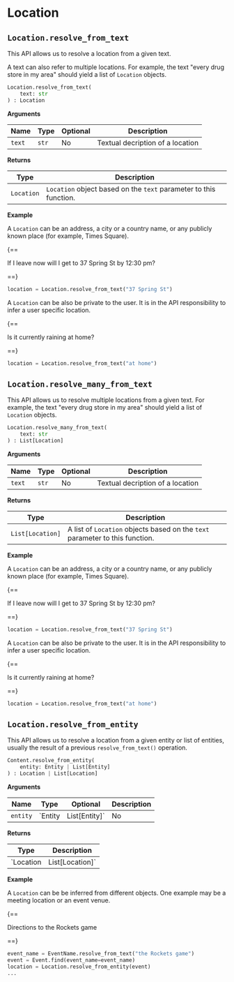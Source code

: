# Location

## `Location.resolve_from_text`

This API allows us to resolve a location from a given text.

A text can also refer to multiple locations. For example, the text "every drug store in my area" should yield a list of `Location` objects.

``` py
Location.resolve_from_text(
    text: str
) : Location
```

**Arguments**

| Name          | Type          | Optional  | Description                              |
| ------------- | --------------| --------- | ---------------------------------------- |
| `text`        | `str`         | No        | Textual decription of a location         |

**Returns**

| Type          | Description       |
| ------------- | ----------------- |
| `Location`    | `Location` object based on the `text` parameter to this function. |

**Example**

A `Location` can be an address, a city or a country name, or any publicly known place (for example, Times Square).

{==

If I leave now will I get to 37 Spring St by 12:30 pm?

==}

``` py
location = Location.resolve_from_text("37 Spring St")
```

A `Location` can be also be private to the user. It is in the API responsibility to infer a user specific location.

{==

Is it currently raining at home?

==}

``` py
location = Location.resolve_from_text("at home")
```

## `Location.resolve_many_from_text`

This API allows us to resolve multiple locations from a given text. For example, the text "every drug store in my area" should yield a list of `Location` objects.

``` py
Location.resolve_many_from_text(
    text: str
) : List[Location]
```

**Arguments**

| Name          | Type          | Optional  | Description                              |
| ------------- | --------------| --------- | ---------------------------------------- |
| `text`        | `str`         | No        | Textual decription of a location         |

**Returns**

| Type          | Description       |
| ------------- | ----------------- |
| `List[Location]`    | A list of `Location` objects based on the `text` parameter to this function. |

**Example**

A `Location` can be an address, a city or a country name, or any publicly known place (for example, Times Square).

{==

If I leave now will I get to 37 Spring St by 12:30 pm?

==}

``` py
location = Location.resolve_from_text("37 Spring St")
```

A `Location` can be also be private to the user. It is in the API responsibility to infer a user specific location.

{==

Is it currently raining at home?

==}

``` py
location = Location.resolve_from_text("at home")
```

## `Location.resolve_from_entity`

This API allows us to resolve a location from a given entity or list of entities, usually the result of a previous `resolve_from_text()` operation.

``` py
Content.resolve_from_entity(
    entity: Entity | List[Entity]
) : Location | List[Location]
```

**Arguments**

| Name          | Type          | Optional  | Description                                   |
| ------------- | ------------- | --------- | --------------------------------------------- |
| `entity`      | `Entity | List[Entity]`      | No        | An `Entity` object to be transformed to a `Location` |

**Returns**

| Type          | Description       |
| ------------- | ----------------- |
| `Location | List[Location]`    | A location object or a list of `Location` objects based on the `text` parameter to this function. |

**Example**

A `Location` can be be inferred from different objects. One example may be a meeting location or an event venue.

{==

Directions to the Rockets game

==}

``` py
event_name = EventName.resolve_from_text("the Rockets game")
event = Event.find(event_name=event_name)
location = Location.resolve_from_entity(event)
...
```
